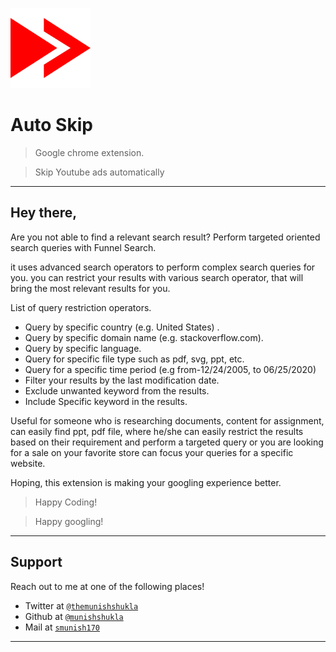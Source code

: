 <a href="http://munishshukla.github.io"><img src="./images/autoskip128.png" title="Auto Skip" alt="Auto Skip"></a>

# Auto Skip

> Google chrome extension.

> Skip Youtube ads automatically

---

## Hey there,

Are you not able to find a relevant search result?
Perform targeted oriented search queries with Funnel Search.  

it uses advanced search operators to perform complex search queries for you. 
you can restrict your results with various search operator, that will bring the most relevant results for you. 

List of query restriction operators.
* Query by specific country (e.g. United States) .
* Query by specific domain name (e.g. stackoverflow.com).
* Query by specific language.
* Query for specific file type such as pdf, svg, ppt, etc. 
* Query for a specific time period (e.g from-12/24/2005, to 06/25/2020)
* Filter your results by the last modification date.
* Exclude unwanted keyword from the results.
* Include Specific keyword in the results.

Useful for someone who is researching documents, content for assignment, can easily find ppt, pdf file, where he/she can easily restrict the results based on their requirement and perform a targeted query or you are looking for a sale on your favorite store can focus your queries for a specific website.

Hoping, this extension is making your googling experience better.

> Happy Coding!

> Happy googling!

---
## Support
Reach out to me at one of the following places!
- Twitter at <a href="https://twitter.com/smunish170" target="_blank">`@themunishshukla`</a>
- Github at <a href="https://munishshukla@github.io" target="_blank">`@munishshukla`</a>
- Mail at <a href="#" target="_blank">`smunish170`</a>
---